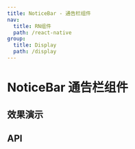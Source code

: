 ```yaml
---
title: NoticeBar - 通告栏组件
nav:
  title: RN组件
  path: /react-native
group:
  title: Display
  path: /display
---
```


# NoticeBar 通告栏组件

## 效果演示

## API
